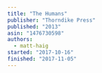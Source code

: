 ```yaml
---
title: "The Humans"
publisher: "Thorndike Press"
published: "2013"
asin: "1476730598"
authors:
  - matt-haig
started: "2017-10-16"
finished: "2017-11-05"
---
```

